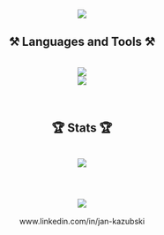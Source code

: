 <h1 align="center">
    <img src="https://readme-typing-svg.herokuapp.com/?font=Righteous&size=35&center=true&vCenter=true&width=500&height=70&duration=4000&lines=Hello+There!+👋;+I'm+Jan+Kazubski+🤓;" />
</h1>

<h2 align="center">⚒️ Languages and Tools ⚒️</h2>
<br/>
<div align="center">
  <a href="https://skillicons.dev">
    <img src="https://skillicons.dev/icons?i=swift,kotlin,java,c"/>
    <br/>
    <img src="https://skillicons.dev/icons?i=github,bitbucket,git,latex,apple,androidstudio,idea"/>
  </a>
</div>

<br/>
<br/>

<h2 align="center">🏆 Stats 🏆</h2>
<br/>
<div align="center">
  <img src="https://github-readme-streak-stats-dun-three.vercel.app?user=VrickPL&theme=tokyonight"/>
</div>

<br/>
<br/>

<h3 align="center">
     <img src="https://readme-typing-svg.herokuapp.com/?font=Righteous&size=25&center=true&vCenter=true&width=500&height=70&duration=4000&lines=Thanks+for+visiting!+🫡;+Shoot+me+a+message+on+Linkedin!">
</h3>
<div align="center">
    www.linkedin.com/in/jan-kazubski
</div>
    
   

